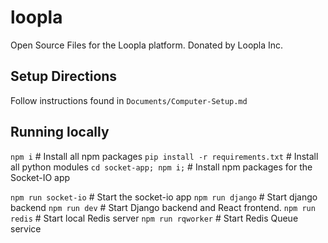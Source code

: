 # loopla
Open Source Files for the Loopla platform. Donated by Loopla Inc.

Setup Directions
---------------
Follow instructions found in `Documents/Computer-Setup.md`

Running locally
---------------
`npm i` # Install all npm packages
`pip install -r requirements.txt` # Install all python modules
`cd socket-app; npm i;` # Install npm packages for the Socket-IO app

`npm run socket-io` # Start the socket-io app
`npm run django` # Start django backend
`npm run dev` # Start Django backend and React frontend.
`npm run redis` # Start local Redis server
`npm run rqworker` # Start Redis Queue service
